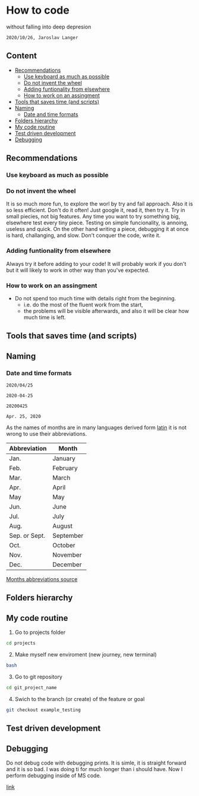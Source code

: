 # How to code

without falling into deep depresion

`2020/10/26, Jaroslav Langer`

## Content <!-- omit in toc -->

- [Recommendations](#recommendations)
  - [Use keyboard as much as possible](#use-keyboard-as-much-as-possible)
  - [Do not invent the wheel](#do-not-invent-the-wheel)
  - [Adding funtionality from elsewhere](#adding-funtionality-from-elsewhere)
  - [How to work on an assingment](#how-to-work-on-an-assingment)
- [Tools that saves time (and scripts)](#tools-that-saves-time-and-scripts)
- [Naming](#naming)
  - [Date and time formats](#date-and-time-formats)
- [Folders hierarchy](#folders-hierarchy)
- [My code routine](#my-code-routine)
- [Test driven development](#test-driven-development)
- [Debugging](#debugging)

## Recommendations

### Use keyboard as much as possible

### Do not invent the wheel

It is so much more fun, to explore the worl by try and fail approach.
Also it is so less efficient. Don't do it often! Just google it, read it, then try it.
Try in small piecies, not big features.
Any time you want to try something big, elsewhere test every tiny piece.
Testing on simple funcionality, is annoing, useless and quick.
On the other hand writing a piece, debugging it at once is hard, challanging, and slow.
Don't conquer the code, write it.

### Adding funtionality from elsewhere

Always try it before adding to your code!
It will probably work if you don't but it will likely to work in other way than you've expected.

### How to work on an assingment

- Do not spend too much time with details right from the beginning.
  - i.e. do the most of the fluent work from the start,
  - the problems will be visible afterwards, and also it will be clear how much time is left.

## Tools that saves time (and scripts)

## Naming

### Date and time formats

```
2020/04/25

2020-04-25

20200425

Apr. 25, 2020
```

As the names of months are in many languages derived form
[latin](https://blogs.transparent.com/latin/months-of-the-year/)
it is not wrong to use their abbreviations.

| Abbreviation | Month |
| --- | --- |
| Jan.| January |
| Feb.| February |
| Mar.| March |
| Apr.| April |
| May | May |
| Jun.| June |
| Jul.| July |
| Aug.| August |
| Sep. or Sept. | September |
| Oct.| October |
| Nov.| November |
| Dec.| December |

[Months abbreviations source](https://abbreviations.yourdictionary.com/articles/standard-month-and-days-of-the-week-abbreviations.html)

## Folders hierarchy

## My code routine

1) Go to projects folder
```sh
cd projects
```

2) Make myself new enviroment (new journey, new terminal)
```sh
bash
```

3) Go to git repository
```sh
cd git_project_name
```

4) Swich to the branch (or create) of the feature or goal
```sh
git checkout example_testing
```

## Test driven development

## Debugging

Do not debug code with debugging prints. It is simle, it is straight forward and it is so bad.
I was doing ti for much longer than i should have. Now I perform debugging inside of MS code.

[link](https://code.visualstudio.com/docs/cpp/config-linux)
